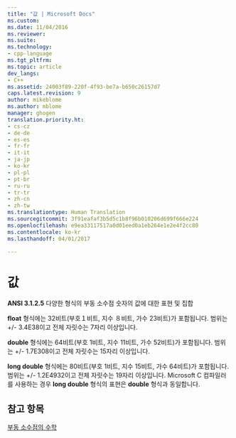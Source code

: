 ```yaml
---
title: "값 | Microsoft Docs"
ms.custom: 
ms.date: 11/04/2016
ms.reviewer: 
ms.suite: 
ms.technology:
- cpp-language
ms.tgt_pltfrm: 
ms.topic: article
dev_langs:
- C++
ms.assetid: 24003f89-220f-4f93-be7a-b650c26157d7
caps.latest.revision: 9
author: mikeblome
ms.author: mblome
manager: ghogen
translation.priority.ht:
- cs-cz
- de-de
- es-es
- fr-fr
- it-it
- ja-jp
- ko-kr
- pl-pl
- pt-br
- ru-ru
- tr-tr
- zh-cn
- zh-tw
ms.translationtype: Human Translation
ms.sourcegitcommit: 3f91eafaf3b5d5c1b8f96b010206d699f666e224
ms.openlocfilehash: e9ea33117517a0d01eed0a1eb264e1e2e4f2cc80
ms.contentlocale: ko-kr
ms.lasthandoff: 04/01/2017

---
```

# <a name="values"></a>값
**ANSI 3.1.2.5** 다양한 형식의 부동 소수점 숫자의 값에 대한 표현 및 집합  
  
 **float** 형식에는 32비트(부호１비트, 지수 ８비트, 가수 23비트)가 포함됩니다. 범위는 +/- 3.4E38이고 전체 자릿수는 7자리 이상입니다.  
  
 **double** 형식에는 64비트(부호 1비트, 지수 11비트, 가수 52비트)가 포함됩니다. 범위는 +/- 1.7E308이고 전체 자릿수는 15자리 이상입니다.  
  
 **long double** 형식에는 80비트(부호 1비트, 지수 15비트, 가수 64비트)가 포함됩니다. 범위는 +/- 1.2E4932이고 전체 자릿수는 19자리 이상입니다. Microsoft C 컴파일러를 사용하는 경우 **long double** 형식의 표현은 **double** 형식과 동일합니다.  
  
## <a name="see-also"></a>참고 항목  
 [부동 소수점의 수학](../c-language/floating-point-math.md)
